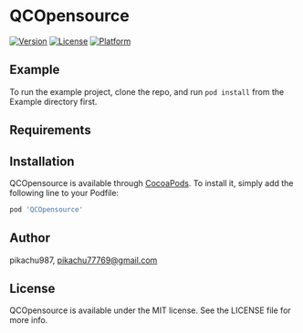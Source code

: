 # QCOpensource

[![Version](https://img.shields.io/cocoapods/v/QCOpensource.svg?style=flat)](https://cocoapods.org/pods/QCOpensource)
[![License](https://img.shields.io/cocoapods/l/QCOpensource.svg?style=flat)](https://cocoapods.org/pods/QCOpensource)
[![Platform](https://img.shields.io/cocoapods/p/QCOpensource.svg?style=flat)](https://cocoapods.org/pods/QCOpensource)

## Example

To run the example project, clone the repo, and run `pod install` from the Example directory first.

## Requirements

## Installation

QCOpensource is available through [CocoaPods](https://cocoapods.org). To install
it, simply add the following line to your Podfile:

```ruby
pod 'QCOpensource'
```

## Author

pikachu987, pikachu77769@gmail.com

## License

QCOpensource is available under the MIT license. See the LICENSE file for more info.
